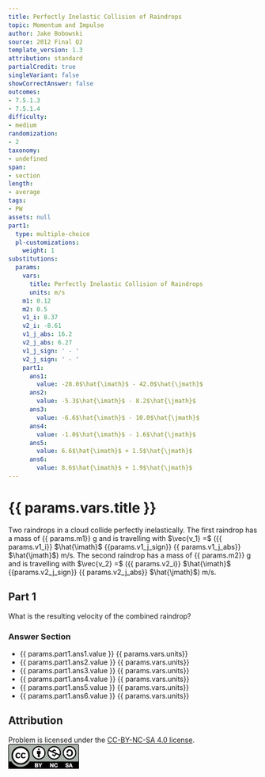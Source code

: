 ```yaml
---
title: Perfectly Inelastic Collision of Raindrops
topic: Momentum and Impulse
author: Jake Bobowski
source: 2012 Final Q2
template_version: 1.3
attribution: standard
partialCredit: true
singleVariant: false
showCorrectAnswer: false
outcomes:
- 7.5.1.3
- 7.5.1.4
difficulty:
- medium
randomization:
- 2
taxonomy:
- undefined
span:
- section
length:
- average
tags:
- PW
assets: null
part1:
  type: multiple-choice
  pl-customizations:
    weight: 1
substitutions:
  params:
    vars:
      title: Perfectly Inelastic Collision of Raindrops
      units: m/s
    m1: 0.12
    m2: 0.5
    v1_i: 8.37
    v2_i: -8.61
    v1_j_abs: 16.2
    v2_j_abs: 6.27
    v1_j_sign: ' - '
    v2_j_sign: ' - '
    part1:
      ans1:
        value: -28.0$\hat{\imath}$ - 42.0$\hat{\jmath}$
      ans2:
        value: -5.3$\hat{\imath}$ - 8.2$\hat{\jmath}$
      ans3:
        value: -6.6$\hat{\imath}$ - 10.0$\hat{\jmath}$
      ans4:
        value: -1.0$\hat{\imath}$ - 1.6$\hat{\jmath}$
      ans5:
        value: 6.6$\hat{\imath}$ + 1.5$\hat{\jmath}$
      ans6:
        value: 8.6$\hat{\imath}$ + 1.9$\hat{\jmath}$
---
```

# {{ params.vars.title }}
Two raindrops in a cloud collide perfectly inelastically. The first raindrop has a mass of {{ params.m1}} g and is travelling with $\vec{v_1} =$ ({{ params.v1_i}} $\hat{\imath}$ {{params.v1_j_sign}} {{ params.v1_j_abs}} $\hat{\jmath}$) m/s.
The second raindrop has a mass of {{ params.m2}} g and is travelling with $\vec{v_2} =$ ({{ params.v2_i}} $\hat{\imath}$ {{params.v2_j_sign}} {{ params.v2_j_abs}} $\hat{\jmath}$) m/s.

## Part 1

What is the resulting velocity of the combined raindrop?

### Answer Section

- {{ params.part1.ans1.value }} {{ params.vars.units}}
- {{ params.part1.ans2.value }} {{ params.vars.units}}
- {{ params.part1.ans3.value }} {{ params.vars.units}}
- {{ params.part1.ans4.value }} {{ params.vars.units}}
- {{ params.part1.ans5.value }} {{ params.vars.units}}
- {{ params.part1.ans6.value }} {{ params.vars.units}}

## Attribution

Problem is licensed under the [CC-BY-NC-SA 4.0 license](https://creativecommons.org/licenses/by-nc-sa/4.0/).<br> ![The Creative Commons 4.0 license requiring attribution-BY, non-commercial-NC, and share-alike-SA license.](https://raw.githubusercontent.com/firasm/bits/master/by-nc-sa.png)